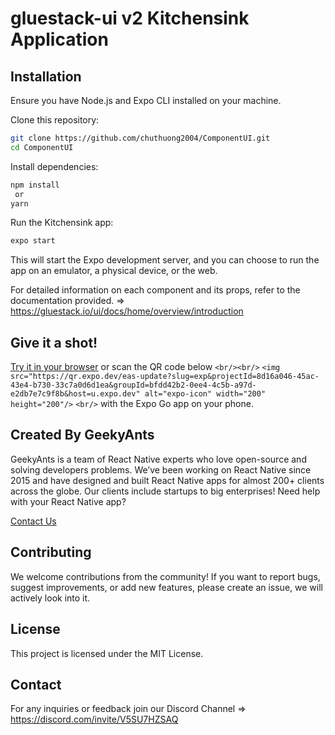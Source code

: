 # gluestack-ui v2 Kitchensink Application

## Installation

Ensure you have Node.js and Expo CLI installed on your machine.

Clone this repository:

```bash
git clone https://github.com/chuthuong2004/ComponentUI.git
cd ComponentUI
```

Install dependencies:

```bash
npm install
 or
yarn
```

Run the Kitchensink app:

```bash
expo start
```

This will start the Expo development server, and you can choose to run the app on an emulator, a physical device, or the web.

For detailed information on each component and its props, refer to the documentation provided. => https://gluestack.io/ui/docs/home/overview/introduction

## Give it a shot!

[Try it in your browser](https://kitchen-sink-v2.gluestack.io/) or scan the QR code below `<br/><br/>`
`<img src="https://qr.expo.dev/eas-update?slug=exp&projectId=8d16a046-45ac-43e4-b730-33c7a0d6d1ea&groupId=bfdd42b2-0ee4-4c5b-a97d-e2db7e7c9f8b&host=u.expo.dev" alt="expo-icon" width="200" height="200"/>` `<br/>`
with the Expo Go app on your phone.

## Created By GeekyAnts

GeekyAnts is a team of React Native experts who love open-source and solving developers problems. We’ve been working on React Native since 2015 and have designed and built React Native apps for almost 200+ clients across the globe. Our clients include startups to big enterprises! Need help with your React Native app?

[Contact Us](https://geekyants.com/?utm_source=gluestack-ui-home&utm_medium=home-page&utm_campaign=meet-the-creators)

## Contributing

We welcome contributions from the community! If you want to report bugs, suggest improvements, or add new features, please create an issue, we will actively look into it.

## License

This project is licensed under the MIT License.

## Contact

For any inquiries or feedback join our Discord Channel => https://discord.com/invite/V5SU7HZSAQ
